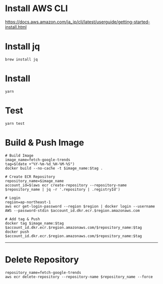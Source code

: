 # Install AWS CLI
https://docs.aws.amazon.com/ja_jp/cli/latest/userguide/getting-started-install.html

# Install jq
```shell
brew install jq
```

# Install
```shell
yarn
```

# Test
```shell
yarn test
```

# Build & Push Image
```shell
# Build Image
image_name=fetch-google-trends
tag=$(date +"%Y-%m-%d_%H-%M-%S")
docker build --no-cache -t $image_name:$tag .

# Create ECR Repository
repository_name=$image_name
account_id=$(aws ecr create-repository --repository-name $repository_name | jq -r '.repository | .registryId')

# Login
region=ap-northeast-1
aws ecr get-login-password --region $region | docker login --username AWS --password-stdin $account_id.dkr.ecr.$region.amazonaws.com

# Add tag & Push
docker tag $image_name:$tag $account_id.dkr.ecr.$region.amazonaws.com/$repository_name:$tag
docker push $account_id.dkr.ecr.$region.amazonaws.com/$repository_name:$tag
```

----

# Delete Repository
```shell
repository_name=fetch-google-trends
aws ecr delete-repository --repository-name $repository_name --force
```